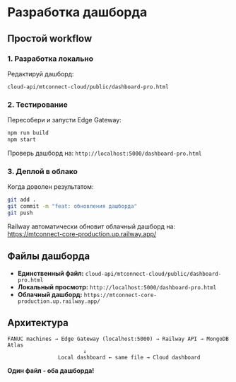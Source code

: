 # Разработка дашборда

## Простой workflow

### 1. Разработка локально
Редактируй дашборд:
```
cloud-api/mtconnect-cloud/public/dashboard-pro.html
```

### 2. Тестирование
Пересобери и запусти Edge Gateway:
```bash
npm run build
npm start
```

Проверь дашборд на: `http://localhost:5000/dashboard-pro.html`

### 3. Деплой в облако
Когда доволен результатом:
```bash
git add .
git commit -m "feat: обновления дашборда"
git push
```

Railway автоматически обновит облачный дашборд на: https://mtconnect-core-production.up.railway.app/

## Файлы дашборда

- **Единственный файл:** `cloud-api/mtconnect-cloud/public/dashboard-pro.html`
- **Локальный просмотр:** `http://localhost:5000/dashboard-pro.html`  
- **Облачный дашборд:** `https://mtconnect-core-production.up.railway.app/`

## Архитектура

```
FANUC machines → Edge Gateway (localhost:5000) → Railway API → MongoDB Atlas
                        ↓
                Local dashboard ← same file → Cloud dashboard
```

**Один файл - оба дашборда!** 